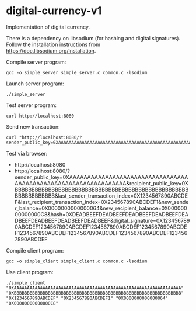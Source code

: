 # digital-currency-v1

Implementation of digital currency.

There is a dependency on libsodium (for hashing and digital signatures). Follow the installation instructions from https://doc.libsodium.org/installation.

Compile server program:
```
gcc -o simple_server simple_server.c common.c -lsodium
```

Launch server program:
```
./simple_server
```

Test server program:
```
curl http://localhost:8080
```

Send new transaction:
```
curl "http://localhost:8080/?sender_public_key=0XAAAAAAAAAAAAAAAAAAAAAAAAAAAAAAAAAAAAAAAAAAAAAAAAAAAAAAAAAAAAAAAA&recipient_public_key=0XBBBBBBBBBBBBBBBBBBBBBBBBBBBBBBBBBBBBBBBBBBBBBBBBBBBBBBBBBBBBBBBB&last_sender_transaction_index=0X1234567890ABCDEF&last_recipient_transaction_index=0X234567890ABCDEF1&new_sender_balance=0X0000000000000064&new_recipient_balance=0X00000000000000C8&hash=0XDEADBEEFDEADBEEFDEADBEEFDEADBEEFDEADBEEFDEADBEEFDEADBEEFDEADBEEF&digital_signature=0X1234567890ABCDEF1234567890ABCDEF1234567890ABCDEF1234567890ABCDEF1234567890ABCDEF1234567890ABCDEF1234567890ABCDEF1234567890ABCDEF"
```

Test via browser:
* http://localhost:8080
* http://localhost:8080/?sender_public_key=0XAAAAAAAAAAAAAAAAAAAAAAAAAAAAAAAAAAAAAAAAAAAAAAAAAAAAAAAAAAAAAAAA&recipient_public_key=0XBBBBBBBBBBBBBBBBBBBBBBBBBBBBBBBBBBBBBBBBBBBBBBBBBBBBBBBBBBBBBBBB&last_sender_transaction_index=0X1234567890ABCDEF&last_recipient_transaction_index=0X234567890ABCDEF1&new_sender_balance=0X0000000000000064&new_recipient_balance=0X00000000000000C8&hash=0XDEADBEEFDEADBEEFDEADBEEFDEADBEEFDEADBEEFDEADBEEFDEADBEEFDEADBEEF&digital_signature=0X1234567890ABCDEF1234567890ABCDEF1234567890ABCDEF1234567890ABCDEF1234567890ABCDEF1234567890ABCDEF1234567890ABCDEF1234567890ABCDEF

Compile client program:
```
gcc -o simple_client simple_client.c common.c -lsodium
```

Use client program:
```
./simple_client "0XAAAAAAAAAAAAAAAAAAAAAAAAAAAAAAAAAAAAAAAAAAAAAAAAAAAAAAAAAAAAAAAA" "0XBBBBBBBBBBBBBBBBBBBBBBBBBBBBBBBBBBBBBBBBBBBBBBBBBBBBBBBBBBBBBBBB" "0X1234567890ABCDEF" "0X234567890ABCDEF1" "0X0000000000000064" "0X00000000000000C8"
```

